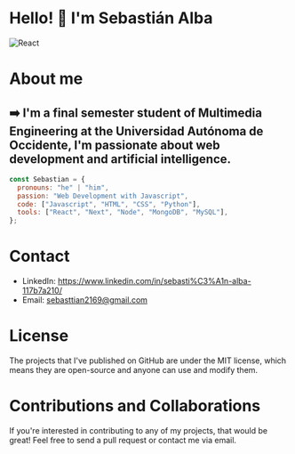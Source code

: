 # Hello! 👋 I'm Sebastián Alba

![React](https://miro.medium.com/v2/resize:fit:1200/1*smuMxL6qzvl-OUxTfuxHUg.jpeg)

# About me

## :arrow_right: I'm a final semester student of Multimedia Engineering at the Universidad Autónoma de Occidente, I'm passionate about web development and artificial intelligence.



```js
const Sebastian = {
  pronouns: "he" | "him",
  passion: "Web Development with Javascript",
  code: ["Javascript", "HTML", "CSS", "Python"],
  tools: ["React", "Next", "Node", "MongoDB", "MySQL"],
};
```

# Contact

 - LinkedIn: https://www.linkedin.com/in/sebasti%C3%A1n-alba-117b7a210/
 - Email: sebasttian2169@gmail.com

# License

 The projects that I've published on GitHub are under the MIT license, which means they are open-source and anyone can use and modify them.

# Contributions and Collaborations

 If you're interested in contributing to any of my projects, that would be great! Feel free to send a pull request or contact me via email.
